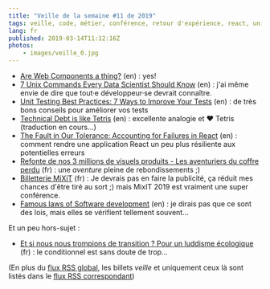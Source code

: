 ```yaml
---
title: "Veille de la semaine #11 de 2019"
tags: veille, code, métier, conférence, retour d'expérience, react, unit test, shell, unix, standard, web components
lang: fr
published: 2019-03-14T11:12:16Z
photos:
    - images/veille_0.jpg
---
```

* [Are Web Components a thing?](https://dev.to/granze/are-web-components-a-thing-3ae7) (en)&nbsp;: yes!
* [7 Unix Commands Every Data Scientist Should Know](http://neowaylabs.github.io/programming/unix-shell-for-data-scientists/) (en)&nbsp;: j'ai même envie de dire que tout·e développeur·se devrait connaître.
* [Unit Testing Best Practices: 7 Ways to Improve Your Tests](https://www.petermorlion.com/991-2/) (en)&nbsp;: de très bons conseils pour améliorer vos tests
* [Technical Debt is like Tetris](https://medium.com/@erichiggins/technical-debt-is-like-tetris-168f64d8b700) (en)&nbsp;: excellente analogie et ❤ Tetris (traduction en cours…)
* [The Fault in Our Tolerance: Accounting for Failures in React](https://aweary.dev/fault-tolerance-react/) (en)&nbsp;: comment rendre une application React un peu plus résiliente aux potentielles erreurs
* [Refonte de nos 3 millions de visuels produits - Les aventuriers du coffre perdu](https://tech.decitre.fr/posts/refonte-visuels-produits-1-les-aventuriers-du-coffre-perdu) (fr)&nbsp;: une _aventure_ pleine de rebondissements ;)
* [Billetterie MiXiT](https://mixitconf.org/ticketing) (fr)&nbsp;: Je devrais pas en faire la publicité, ça réduit mes chances d'être tiré au sort ;) mais MixIT 2019 est vraiment une super conférence.
* [Famous laws of Software development](https://www.timsommer.be/famous-laws-of-software-development/) (en)&nbsp;: je dirais pas que ce sont des lois, mais elles se vérifient tellement souvent…

Et un peu hors-sujet&nbsp;:

* [Et si nous nous trompions de transition ? Pour un luddisme écologique](http://lapenseeecologique.com/et-si-nous-nous-trompions-de-transition-pour-un-luddisme-ecologique/) (fr)&nbsp;: le conditionnel est sans doute de trop…

(En plus du [flux RSS global](/rss.xml), les billets *veille*
et uniquement ceux là sont listés dans le [flux RSS correspondant](/rss/veille.xml))
